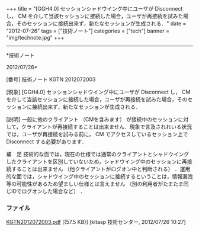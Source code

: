 ﻿+++
title = "[GGH4.0] セッションシャドウイング中にユーザが Disconnect し， CM を介して当該セッションに接続した場合，ユーザが再接続を試みた場合，そのセッションに接続出来ず，新たなセッションが生成される．"
date = "2012-07-26"
tags = ["技術ノート"]
categories = ["tech"]
banner = "img/technote.jpg"
+++

-----------------------------------------------------------------------------------------------------------------------------

*技術ノート

2012/07/26*


[番号]
技術ノート KGTN 2012072003

[現象]
[GGH4.0] セッションシャドウイング中にユーザが Disconnect し， CM
を介して当該セッションに接続した場合，ユーザが再接続を試みた場合，そのセッションに接続出来ず，新たなセッションが生成される．

[説明]
一般に他のクライアント （CMを含みます）
が接続中のセッションに対して，クライアントが再接続することは出来ません．現象で言及されれいる状況では，ユーザが再接続を試みる前に，
CM でアクセスしているセッション上で Disconnect する必要があります．

補　足
技術的な面では，現在の仕様では通常のクライアントとシャドウイングしたクライアントを区別していないため，シャドウイング中のセッションに再接続することは出来ません
（他クライアントがログオン中と判断される）
．運用的な面では，シャドウイング中のセッションに接続するということは，情報漏洩等の可能性があるため望ましい仕様とは言えません
（別の利用者がたまたま同じIDでログオンした場合など） ．


### ファイル

 
 


[KGTN2012072003.pdf](http://techreport.kitasp.net/attachments/download/949/KGTN2012072003.pdf)
 [(57.5 KB)] [kitasp 技術センター, 2012/07/26
10:27]


 


 

